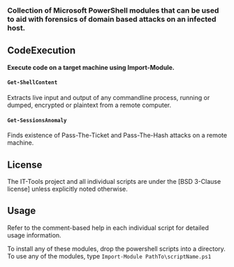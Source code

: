 ### Collection of Microsoft PowerShell modules that can be used to aid with forensics of domain based attacks on an infected host.

## CodeExecution

**Execute code on a target machine using Import-Module.**


#### `Get-ShellContent`

Extracts live input and output of any commandline process, running or dumped, encrypted or plaintext from a remote computer.


#### `Get-SessionsAnomaly`

Finds existence of Pass-The-Ticket and Pass-The-Hash attacks on a remote machine.

## License

The IT-Tools project and all individual scripts are under the [BSD 3-Clause license] unless explicitly noted otherwise.

## Usage

Refer to the comment-based help in each individual script for detailed usage information.

To install any of these modules, drop the powershell scripts into a directory.
To use any of the modules, type `Import-Module PathTo\scriptName.ps1`
